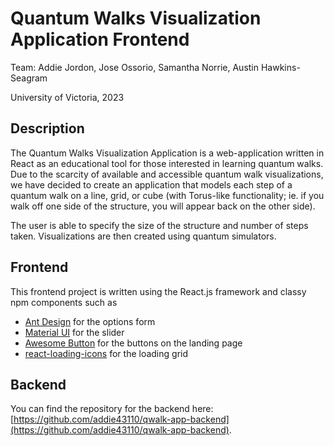 # Quantum Walks Visualization Application Frontend
Team: Addie Jordon, Jose Ossorio, Samantha Norrie, Austin Hawkins-Seagram

University of Victoria, 2023

## Description

The Quantum Walks Visualization Application is a web-application written in React as an educational tool for those interested in learning quantum walks. Due to the scarcity of available and accessible quantum walk visualizations, we have decided to create an application that models each step of a quantum walk on a line, grid, or cube (with Torus-like functionality; ie. if you walk off one side of the structure, you will appear back on the other side).

The user is able to specify the size of the structure and number of steps taken. Visualizations are then created using quantum simulators.

## Frontend

This frontend project is written using the React.js framework and classy npm components such as

- [Ant Design](https://ant.design) for the options form
- [Material UI](https://mui.com) for the slider
- [Awesome Button](https://github.com/rcaferati/react-awesome-button) for the buttons on the landing page
- [react-loading-icons](https://www.npmjs.com/package/react-loading-icons) for the loading grid

## Backend

You can find the repository for the backend here: [https://github.com/addie43110/qwalk-app-backend](https://github.com/addie43110/qwalk-app-backend).